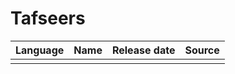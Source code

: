 # Tafseers

| Language | Name | Release date | Source |
| :--- | :--- | :--- | :--- |
|  |  |  |  |



